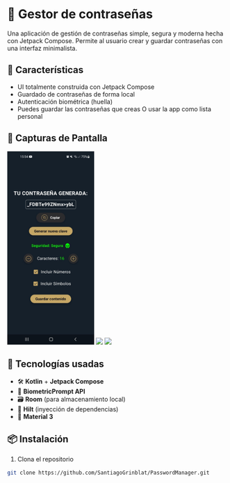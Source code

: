 # 📱 Gestor de contraseñas

Una aplicación de gestión de contraseñas simple, segura y moderna hecha con Jetpack Compose. Permite al usuario crear y guardar contraseñas con una interfaz minimalista.

## 🚀 Características

- UI totalmente construida con Jetpack Compose
- Guardado de contraseñas de forma local
- Autenticación biométrica (huella)
- Puedes guardar las contraseñas que creas O usar la app como lista personal

## 📸 Capturas de Pantalla

<p float="left">
  <img src="https://github.com/SantiagoGrinblat/PasswordManager/blob/982c8666bd4e16adc4c51ab57e6c6174b98456b9/captura_1.jpeg" width="200" />
  <img src="![Image](https://github.com/user-attachments/assets/7e183084-c00e-40b0-8e84-6a37ecfcc593)" width="200" />
  <img src="![Image](https://github.com/user-attachments/assets/d243ce8f-4fc5-494d-8118-7ba56f46d68f)" width="200" />
</p>

## 🧰 Tecnologías usadas

- 🛠️ **Kotlin** + **Jetpack Compose**
- 🔐 **BiometricPrompt API**
- 🗃️ **Room** (para almacenamiento local)
- 🧪 **Hilt** (inyección de dependencias)
- 🌙 **Material 3**

## 📦 Instalación

1. Clona el repositorio

```bash
git clone https://github.com/SantiagoGrinblat/PasswordManager.git
